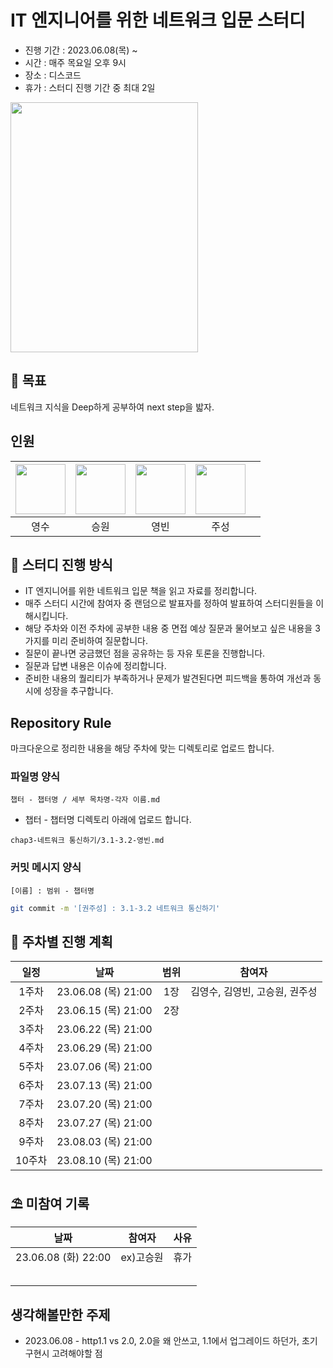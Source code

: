 # IT 엔지니어를 위한 네트워크 입문 스터디

* 진행 기간 : 2023.06.08(목) ~
* 시간 : 매주 목요일 오후 9시
* 장소 : 디스코드
* 휴가 : 스터디 진행 기간 중 최대 2일

<img src="https://contents.kyobobook.co.kr/sih/fit-in/458x0/pdt/9791165213183.jpg" width =300 height = 400 > 

## 🚩 목표
네트워크 지식을 Deep하게 공부하여 next step을 밟자.


## 인원
| [<img src="https://github.com/devYSK.png" width="80">](https://github.com/devYSK) | [<img src="https://github.com/goseungwon.png" width="80">](https://github.com/goseungwon) | [<img src="https://github.com/ybkim-dev.png" width="80">](https://github.com/ybkim-dev) | [<img src="https://github.com/JoosungKwon.png" width="80">](https://github.com/JoosungKwon) | |
|:----------------------------------------------------------------------------------:|:---------------------------------------------------------------------------------------:|:-----------------------------------------------------------------------------------:|:-----------------------------------------------------------------------------------:|:-----------------------------------------------------------------------------------:|
|          영수       |     승원        |          영빈         |      주성        |


## 🎯 스터디 진행 방식
* IT 엔지니어를 위한 네트워크 입문 책을 읽고 자료를 정리합니다.
* 매주 스터디 시간에 참여자 중 랜덤으로 발표자를 정하여 발표하여 스터디원들을 이해시킵니다.
* 해당 주차와 이전 주차에 공부한 내용 중 면접 예상 질문과 물어보고 싶은 내용을 3가지를 미리 준비하여 질문합니다.
* 질문이 끝나면 궁금했던 점을 공유하는 등 자유 토론을 진행합니다.
* 질문과 답변 내용은 이슈에 정리합니다. 
* 준비한 내용의 퀄리티가 부족하거나 문제가 발견된다면 피드백을 통하여 개선과 동시에 성장을 추구합니다.


## Repository Rule
마크다운으로 정리한 내용을 해당 주차에 맞는 디렉토리로 업로드 합니다.

### 파일명 양식
`챕터 - 챕터명 / 세부 목차명-각자 이름.md`
* 챕터 - 챕터명 디렉토리 아래에 업로드 합니다.
```
chap3-네트워크 통신하기/3.1-3.2-영빈.md
```

### 커밋 메시지 양식
`[이름] : 범위 - 챕터명  `
```sh
git commit -m '[권주성] : 3.1-3.2 네트워크 통신하기'
```


## 🎯 주차별 진행 계획
|일정|날짜|범위|참여자
|:--:|:--:|:--:|:--:|
|1주차|23.06.08 (목) 21:00|1장| 김영수, 김영빈, 고승원, 권주성 |
|2주차|23.06.15 (목) 21:00|2장| |
|3주차|23.06.22 (목) 21:00| | |
|4주차|23.06.29 (목) 21:00| | |
|5주차|23.07.06 (목) 21:00| | |
|6주차|23.07.13 (목) 21:00| | |
|7주차|23.07.20 (목) 21:00| | |
|8주차|23.07.27 (목) 21:00| | |
|9주차|23.08.03 (목) 21:00| | |
|10주차|23.08.10 (목) 21:00| | |

## ⛱️ 미참여 기록

|날짜|참여자|사유
|:--:|:--:|:--:|
|23.06.08 (화) 22:00|ex)고승원|휴가
|||
|||
|||
|||
|||

## 생각해볼만한 주제

- 2023.06.08 - http1.1 vs 2.0, 2.0을 왜 안쓰고, 1.1에서 업그레이드 하던가, 초기 구현시 고려해야할 점